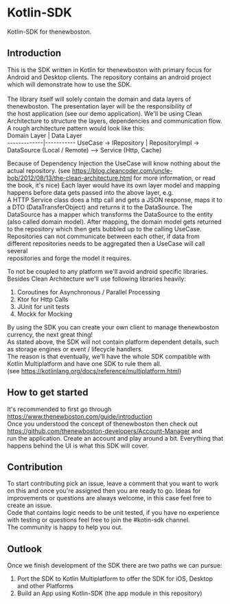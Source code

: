 # Kotlin-SDK
Kotlin-SDK for thenewboston.

## Introduction
This is the SDK written in Kotlin for thenewboston with primary focus for Android and Desktop clients. The repository contains an android project which will demonstrate how to use 
the SDK. <br/><br/>
The library itself will solely contain the domain and data layers of thenewboston. The presentation layer will be the responsibility of <br/>
the host application (see our demo application). We'll be using Clean Architecture to structure the layers, dependencies and communication flow. <br/>
A rough architecture pattern would look like this: <br/>
Domain Layer | Data Layer                                                               
-------------|-----------
UseCase -> IRepository | RepositoryImpl -> DataSource (Local / Remote) --> Service (Http, Cache)  


Because of Dependency Injection the UseCase will know nothing about the actual repository.
(see https://blog.cleancoder.com/uncle-bob/2012/08/13/the-clean-architecture.html for more information, or read the book, it's nice)
Each layer would have its own layer model and mapping happens before data gets passed into the above layer, e.g.<br/>
A HTTP Service class does a http call and gets a JSON response, maps it to a DTO (DataTransferObject) and returns it to the DataSource. 
The DataSource has a mapper which transforms the DataSource to the entity (also called domain model). After mapping, the domain model
gets returned to the repository which then gets bubbled up to the calling UseCase. 
Repositories can not communicate between each other, if data from different repositories needs to be aggregated then a UseCase will call several <br/>
repositories and forge the model it requires.

To not be coupled to any platform we'll avoid android specific libraries.
Besides Clean Architecture we'll use following libraries heavily:

1. Coroutines for Asynchronous / Parallel Processing
2. Ktor for Http Calls
3. JUnit for unit tests
4. Mockk for Mocking

By using the SDK you can create your own client to manage thenewboston currency, the next great thing!<br/>
As stated above, the SDK will not contain platform dependent details, such as storage engines or event / lifecycle handlers. <br/>
The reason is that eventually, we'll have the whole SDK compatible with Kotlin Multiplatform and have one SDK to rule them all.<br/>
(see https://kotlinlang.org/docs/reference/multiplatform.html)
## How to get started
It's recommended to first go through https://www.thenewboston.com/guide/introduction <br/>
Once you understood the concept of thenewboston then check out https://github.com/thenewboston-developers/Account-Manager and <br/>
run the application. Create an account and play around a bit. Everything that happens behind the UI is what this SDK will cover. <br/>
## Contribution
To start contributing pick an issue, leave a comment that you want to work on this and once you're assigned then you are ready to go.
Ideas for improvements or questions are always welcome, in this case feel free to create an issue. <br/>
Code that contains logic needs to be unit tested, if you have no experience with testing or questions feel free to join the #kotin-sdk channel.<br/>
The community is happy to help you out.
## Outlook
Once we finish development of the SDK there are two paths we can pursue: 
1. Port the SDK to Kotlin Multiplatform to offer the SDK for iOS, Desktop and other Platforms
2. Build an App using Kotlin-SDK (the app module in this repository)

